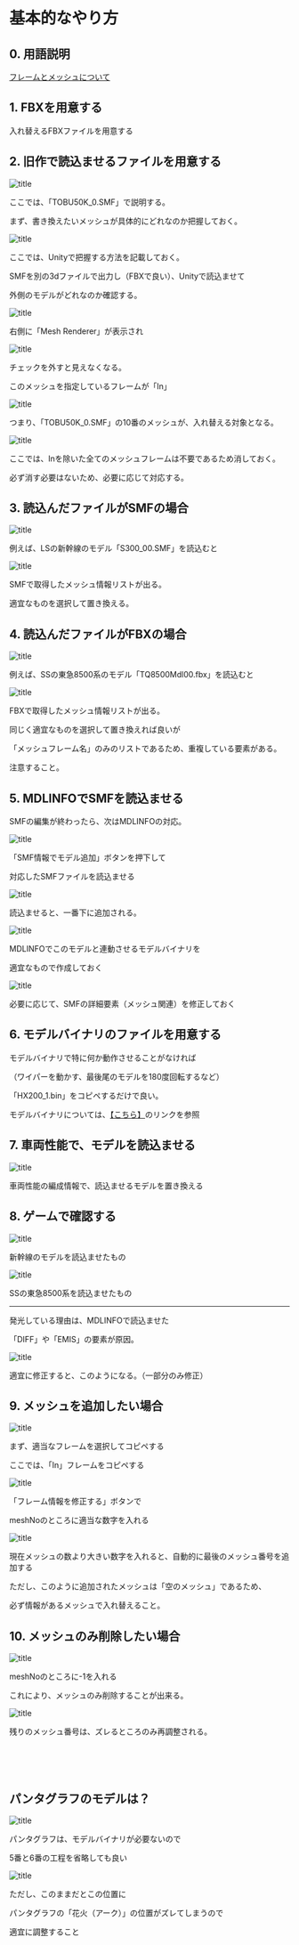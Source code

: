 # 基本的なやり方

## 0. 用語説明

[フレームとメッシュについて](FRAME_MESH.md)

## 1. FBXを用意する

入れ替えるFBXファイルを用意する

## 2. 旧作で読込ませるファイルを用意する

![title](image/tobu50k_0.png)

ここでは、「TOBU50K_0.SMF」で説明する。

まず、書き換えたいメッシュが具体的にどれなのか把握しておく。

![title](image/unityIn.png)

ここでは、Unityで把握する方法を記載しておく。

SMFを別の3dファイルで出力し（FBXで良い）、Unityで読込ませて

外側のモデルがどれなのか確認する。

![title](image/unityMeshRenderer.png)

右側に「Mesh Renderer」が表示され

![title](image/unityMeshRenderer2.png)

チェックを外すと見えなくなる。

このメッシュを指定しているフレームが「In」

![title](image/meshIn.png)

つまり、「TOBU50K_0.SMF」の10番のメッシュが、入れ替える対象となる。

![title](image/modelTest.png)

ここでは、Inを除いた全てのメッシュフレームは不要であるため消しておく。

必ず消す必要はないため、必要に応じて対応する。

## 3. 読込んだファイルがSMFの場合

![title](image/smfS300.png)

例えば、LSの新幹線のモデル「S300_00.SMF」を読込むと

![title](image/smfSearchMesh.png)

SMFで取得したメッシュ情報リストが出る。

適宜なものを選択して置き換える。

## 4. 読込んだファイルがFBXの場合

![title](image/fbxModel.png)

例えば、SSの東急8500系のモデル「TQ8500Mdl00.fbx」を読込むと

![title](image/fbxSearchMesh.png)

FBXで取得したメッシュ情報リストが出る。

同じく適宜なものを選択して置き換えれば良いが

「メッシュフレーム名」のみのリストであるため、重複している要素がある。

注意すること。

## 5. MDLINFOでSMFを読込ませる

SMFの編集が終わったら、次はMDLINFOの対応。

![title](image/mdlinfo.png)

「SMF情報でモデル追加」ボタンを押下して

対応したSMFファイルを読込ませる

![title](image/mdlinfo2.png)

読込ませると、一番下に追加される。

![title](image/mdlinfoMdlBin.png)

MDLINFOでこのモデルと連動させるモデルバイナリを

適宜なもので作成しておく

![title](image/mdlinfoDetail.png)

必要に応じて、SMFの詳細要素（メッシュ関連）を修正しておく

## 6. モデルバイナリのファイルを用意する

モデルバイナリで特に何か動作させることがなければ

（ワイパーを動かす、最後尾のモデルを180度回転するなど）

「HX200_1.bin」をコピペするだけで良い。

モデルバイナリについては、[【こちら】](/program/mdlBin/README.md)のリンクを参照

## 7. 車両性能で、モデルを読込ませる

![title](image/trainData.png)

車両性能の編成情報で、読込ませるモデルを置き換える

## 8. ゲームで確認する

![title](image/readS300.png)

新幹線のモデルを読込ませたもの

![title](image/readTQ8500.png)

SSの東急8500系を読込ませたもの

<hr>

発光している理由は、MDLINFOで読込ませた

「DIFF」や「EMIS」の要素が原因。

![title](image/readTQ8500_2.png)

適宜に修正すると、このようになる。（一部分のみ修正）

## 9. メッシュを追加したい場合

![title](image/addFrame.png)

まず、適当なフレームを選択してコピペする

ここでは、「In」フレームをコピペする

![title](image/addMesh.png)

「フレーム情報を修正する」ボタンで

meshNoのところに適当な数字を入れる

![title](image/addMesh2.png)

現在メッシュの数より大きい数字を入れると、自動的に最後のメッシュ番号を追加する

ただし、このように追加されたメッシュは「空のメッシュ」であるため、

必ず情報があるメッシュで入れ替えること。

## 10. メッシュのみ削除したい場合

![title](image/deleteMesh.png)

meshNoのところに-1を入れる

これにより、メッシュのみ削除することが出来る。

![title](image/deleteMesh2.png)

残りのメッシュ番号は、ズレるところのみ再調整される。

<br><br><br>

## パンタグラフのモデルは？

![title](image/panta.png)

パンタグラフは、モデルバイナリが必要ないので

5番と6番の工程を省略しても良い

![title](image/panta2.png)

ただし、このままだとこの位置に

パンタグラフの「花火（アーク）」の位置がズレてしまうので

適宜に調整すること